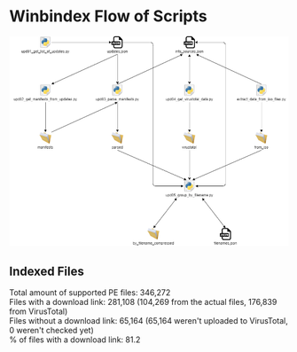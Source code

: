 # Winbindex Flow of Scripts

![winbindex-scripts-flow.png](winbindex-scripts-flow.png)

## Indexed Files

<!--FileStats-->
Total amount of supported PE files: 346,272  
Files with a download link: 281,108 (104,269 from the actual files, 176,839 from VirusTotal)  
Files without a download link: 65,164 (65,164 weren't uploaded to VirusTotal, 0 weren't checked yet)  
% of files with a download link: 81.2  
<!--/FileStats-->
